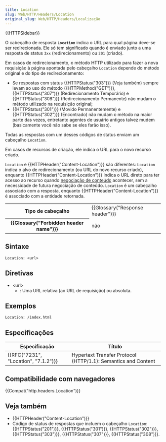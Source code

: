 ```yaml
---
title: Location
slug: Web/HTTP/Headers/Location
original_slug: Web/HTTP/Headers/Localização
---
```

{{HTTPSidebar}}

O cabeçalho de resposta **`Location`** indica o URL para qual página deve-se ser redirecionada. Ele só tem significado quando é enviado junto a uma resposta de status `3xx` (redirecionamento) ou `201` (criado).

Em casos de redirecionamento, o método HTTP utilizado para fazer a nova requisição à página apontada pelo cabeçalho `Location` depende do método original e do tipo de redirecionamento:

- Se respostas com status {{HTTPStatus("303")}} (Veja também) sempre levam ao uso do método {{HTTPMethod("GET")}}, {{HTTPStatus("307")}} (Redirecionamento Temporário) e {{HTTPStatus("308")}} (Redirecionamento Permanente) não mudam o método utilizado na requisição original;
- {{HTTPStatus("301")}} (Movido Permanentemente) e {{HTTPStatus("302")}} (Encontrado) não mudam o método na maior parte das vezes, entretanto agentes de usuário antigos talvez mudem (basicamente você não sabe se eles farão isso).

Todas as respostas com um desses códigos de status enviam um cabeçalho `Location`.

Em casos de recursos de criação, ele indica o URL para o novo recurso criado.

`Location` e {{HTTPHeader("Content-Location")}} são diferentes: `Location` indica o alvo de redirecionamento (ou URL do novo recurso criado), enquanto {{HTTPHeader("Content-Location")}} indica o URL direto para ter acesso ao recurso quando [negociação de conteúdo](/pt-BR/docs/Web/HTTP/Content_negotiation) acontecer, sem a necessidade de futura negociação de conteúdo. `Location` é um cabeçalho associado com a resposta, enquanto {{HTTPHeader("Content-Location")}} é associado com a entidade retornada.

<table class="properties">
  <tbody>
    <tr>
      <th scope="row">Tipo de cabeçalho</th>
      <td>{{Glossary("Response header")}}</td>
    </tr>
    <tr>
      <th scope="row">{{Glossary("Forbidden header name")}}</th>
      <td>não</td>
    </tr>
  </tbody>
</table>

## Sintaxe

```
Location: <url>
```

## Diretivas

- \<url>
  - : Uma URL relativa (ao URL de requisição) ou absoluta.

## Exemplos

```
Location: /index.html
```

## Especificações

| Especificação                                    | Título                                                        |
| ------------------------------------------------ | ------------------------------------------------------------- |
| {{RFC("7231", "Location", "7.1.2")}} | Hypertext Transfer Protocol (HTTP/1.1): Semantics and Content |

## Compatibilidade com navegadores

{{Compat("http.headers.Location")}}

## Veja também

- {{HTTPHeader("Content-Location")}}
- Código de status de respostas que incluem o cabeçalho `Location`: {{HTTPStatus("201")}}, {{HTTPStatus("301")}}, {{HTTPStatus("302")}}, {{HTTPStatus("303")}}, {{HTTPStatus("307")}}, {{HTTPStatus("308")}}.
